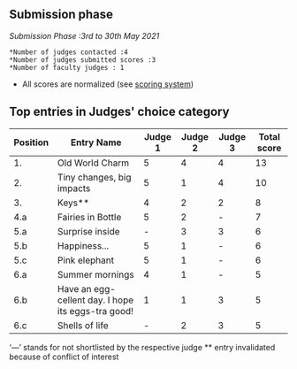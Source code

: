 ## Submission phase

*Submission Phase :3rd to 30th May 2021*

    *Number of judges contacted :4
    *Number of judges submitted scores :3
    *Number of faculty judges : 1
  
* All scores are normalized (see [scoring system](https://github.com/photography2018/competition/blob/master/scoring.md))

## Top entries in Judges' choice category

|Position	|Entry Name|	Judge 1	| Judge 2	| Judge 3	 |Total score|
|--|--|--|--|--|--|
|1.	| Old World Charm|	5|	4	|	4|13|
|2.	|Tiny  changes, big impacts|5|	1	|4	|10|
|3.	|Keys**|4	|2	|2|8|
|4.a	|Fairies in Bottle  |	5	|2	|-|7|
|5.a	|Surprise inside|	-|	3|	3|6|
|5.b|Happiness...|5|1|-|6|
|5.c|Pink elephant|5|1|-|6|
|6.a|Summer mornings|4|1|-|5|
|6.b|Have an egg-cellent day. I hope its eggs-tra good!|1|1|3|5|
|6.c|Shells of life|-|2|3|5|


‘—’ stands for not shortlisted by the respective judge
** entry invalidated because of conflict of interest
















